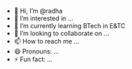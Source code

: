 - 👋 Hi, I’m @radha
- 👀 I’m interested in ...
- 🌱 I’m currently learning BTech in E&TC
- 💞️ I’m looking to collaborate on ...
- 📫 How to reach me ...
- 😄 Pronouns: ...
- ⚡ Fun fact: ...

<!---
radha2608/radha2608 is a ✨ special ✨ repository because its `README.md` (this file) appears on your GitHub profile.
You can click the Preview link to take a look at your changes.
--->
